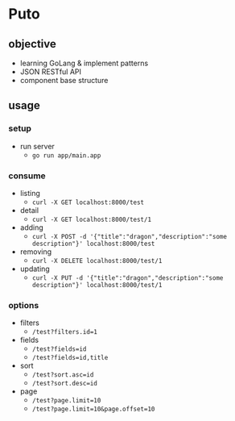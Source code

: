 # Puto

## objective
- learning GoLang & implement patterns
- JSON RESTful API
- component base structure

## usage
### setup
- run server
    - `go run app/main.app`

### consume
- listing
    - `curl -X GET localhost:8000/test`
- detail
    - `curl -X GET localhost:8000/test/1`
- adding
    - `curl -X POST -d '{"title":"dragon","description":"some description"}' localhost:8000/test`
- removing
    - `curl -X DELETE localhost:8000/test/1`
- updating
    - `curl -X PUT -d '{"title":"dragon","description":"some description"}' localhost:8000/test/1`

### options
- filters
    - `/test?filters.id=1`
- fields
    - `/test?fields=id`
    - `/test?fields=id,title`
- sort
    - `/test?sort.asc=id`
    - `/test?sort.desc=id`
- page
    - `/test?page.limit=10`
    - `/test?page.limit=10&page.offset=10`
